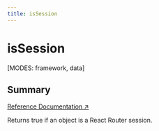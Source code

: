 ```yaml
---
title: isSession
---
```


# isSession

[MODES: framework, data]

## Summary

[Reference Documentation ↗](https://api.reactrouter.com/v7/functions/react_router.isSession.html)

Returns true if an object is a React Router session.
